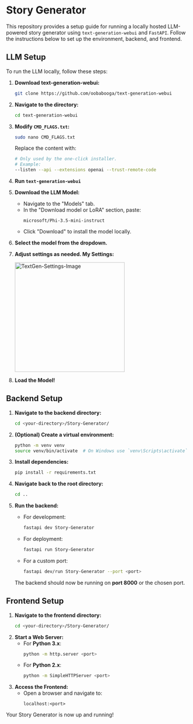 # Story Generator

This repository provides a setup guide for running a locally hosted LLM-powered story generator using `text-generation-webui` and `FastAPI`. Follow the instructions below to set up the environment, backend, and frontend.

## LLM Setup

To run the LLM locally, follow these steps:

1. **Download text-generation-webui:**
   ```sh
   git clone https://github.com/oobabooga/text-generation-webui
   ```
2. **Navigate to the directory:**
   ```sh
   cd text-generation-webui
   ```
3. **Modify `CMD_FLAGS.txt`:**
   ```sh
   sudo nano CMD_FLAGS.txt
   ```
   Replace the content with:
   ```sh
   # Only used by the one-click installer.
   # Example:
   --listen --api --extensions openai --trust-remote-code
   ```
4. **Run `text-generation-webui`**
5. **Download the LLM Model:**
   - Navigate to the "Models" tab.
   - In the "Download model or LoRA" section, paste:
     ```
     microsoft/Phi-3.5-mini-instruct
     ```
   - Click "Download" to install the model locally.
6. **Select the model from the dropdown.**
7. **Adjust settings as needed. My Settings:**

    <img src="https://github.com/user-attachments/assets/01750826-e69d-4341-b10e-a286e3a70646" alt="TextGen-Settings-Image" width="300" >

9. **Load the Model!**

## Backend Setup

1. **Navigate to the backend directory:**
   ```sh
   cd <your-directory>/Story-Generator/
   ```
2. **(Optional) Create a virtual environment:**
   ```sh
   python -m venv venv
   source venv/bin/activate  # On Windows use `venv\Scripts\activate`
   ```
3. **Install dependencies:**
   ```sh
   pip install -r requirements.txt
   ```
4. **Navigate back to the root directory:**
   ```sh
   cd ..
   ```
5. **Run the backend:**
   - For development:
     ```sh
     fastapi dev Story-Generator
     ```
   - For deployment:
     ```sh
     fastapi run Story-Generator
     ```
   - For a custom port:
     ```sh
     fastapi dev/run Story-Generator --port <port>
     ```

   The backend should now be running on **port 8000** or the chosen port.

## Frontend Setup

1. **Navigate to the frontend directory:**
   ```sh
   cd <your-directory>/Story-Generator/
   ```
2. **Start a Web Server:**
   - For **Python 3.x**:
     ```sh
     python -m http.server <port>
     ```
   - For **Python 2.x**:
     ```sh
     python -m SimpleHTTPServer <port>
     ```
3. **Access the Frontend:**
   - Open a browser and navigate to:
     ```
     localhost:<port>
     ```

Your Story Generator is now up and running!

